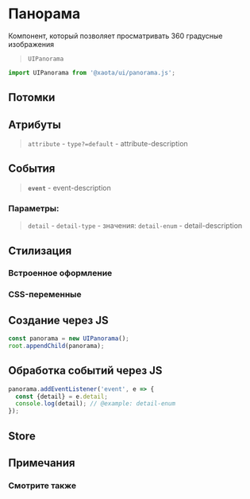 # Панорама
Компонент, который позволяет просматривать 360 градусные изображения

> `UIPanorama`

```javascript
import UIPanorama from '@xaota/ui/panorama.js';
```

<ui-html>
  <ui-panorama></ui-panorama>
</ui-html>

## Потомки


## Атрибуты

> `attribute` - `type?=default` - attribute-description

## События

> __`event`__ - event-description

### Параметры:

> `detail` - `detail-type` - значения: `detail-enum` - detail-description

## Стилизация

### Встроенное оформление

### CSS-переменные

## Создание через JS

```javascript
const panorama = new UIPanorama();
root.appendChild(panorama);
```

## Обработка событий через JS

```javascript
panorama.addEventListener('event', e => {
  const {detail} = e.detail;
  console.log(detail); // @example: detail-enum
});
```

## Store

## Примечания

### Смотрите также
